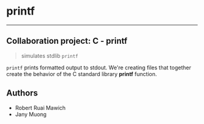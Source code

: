 # printf
---

## Collaboration project: **C - printf**

> simulates stdlib ```printf```

```printf``` prints formatted output to stdout.
We're creating files that together create the behavior of the C standard library **printf** function.

## Authors
- Robert Ruai Mawich
- Jany Muong
